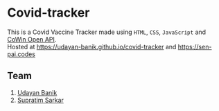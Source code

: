 # Covid-tracker
This is a Covid Vaccine Tracker made using `HTML`, `CSS`, `JavaScript` and [CoWin Open API](https://apisetu.gov.in/public/marketplace/api/cowin).  
Hosted at https://udayan-banik.github.io/covid-tracker and https://sen-pai.codes
## Team
1. [Udayan Banik](https://github.com/banikuday2708)
2. [Supratim Sarkar](https://github.com/supr4t1m)
